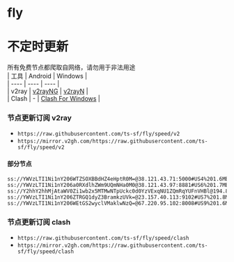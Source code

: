 # fly
# 不定时更新
所有免费节点都爬取自网络，请勿用于非法用途  
|  工具  | Android  | Windows  |  
|  ----  | ----   | ----  |  
| v2ray  | [v2rayNG](https://github.com/2dust/v2rayNG/releases) | [v2rayN](https://github.com/2dust/v2rayN/releases) |  
| Clash  | - | [Clash For Windows](https://github.com/2dust/clashN/releases) | 
  
### 节点更新订阅  v2ray
- `https://raw.githubusercontent.com/ts-sf/fly/speed/v2`  
- `https://mirror.v2gh.com/https://raw.githubusercontent.com/ts-sf/fly/speed/v2`  

#### 部分节点  
``` 
ss://YWVzLTI1Ni1nY206WTZSOXBBdHZ4eHptR0M=@38.121.43.71:5000#US4%201.6MB%2Fs
ss://YWVzLTI1Ni1nY206a0RXdlhZWm9UQmNHa0M0@38.121.43.97:8881#US6%201.7MB%2Fs
ss://Y2hhY2hhMjAtaWV0Zi1wb2x5MTMwNTpUckc0d0YzVExqNU1ZQmRqYUFnVHBl@194.87.45.189:443#%E6%9C%AA%E7%9F%A514%20502.6KB%2Fs
ss://YWVzLTI1Ni1nY206ZTRGQ1dyZ3BramkzUVk=@23.157.40.113:9102#US7%201.8MB%2Fs
ss://YWVzLTI1Ni1nY206WEtGS2wyclVMaklwNzQ=@67.220.95.102:8008#US9%201.6MB%2Fs
```
### 节点更新订阅  clash
- `https://raw.githubusercontent.com/ts-sf/fly/speed/clash`  
- `https://mirror.v2gh.com/https://raw.githubusercontent.com/ts-sf/fly/speed/clash`  


